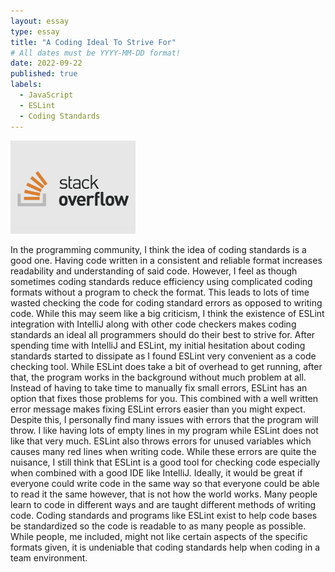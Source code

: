 ```yaml
---
layout: essay
type: essay
title: "A Coding Ideal To Strive For"
# All dates must be YYYY-MM-DD format!
date: 2022-09-22
published: true
labels:
  - JavaScript
  - ESLint
  - Coding Standards
---
```


<img width="200px" class="rounded float-start pe-4" src="../img/stackoverflow-resized.png">

  In the programming community, I think the idea of coding standards is a good one. Having code written in a consistent and reliable format increases readability and understanding of said code. However, I feel as though sometimes coding standards reduce efficiency using complicated coding formats without a program to check the format. This leads to lots of time wasted checking the code for coding standard errors as opposed to writing code. While this may seem like a big criticism, I think the existence of ESLint integration with IntelliJ along with other code checkers makes coding standards an ideal all programmers should do their best to strive for.
   After spending time with IntelliJ and ESLint, my initial hesitation about coding standards started to dissipate as I found ESLint very convenient as a code checking tool. While ESLint does take a bit of overhead to get running, after that, the program works in the background without much problem at all. Instead of having to take time to manually fix small errors, ESLint has an option that fixes those problems for you. This combined with a well written error message makes fixing ESLint errors easier than you might expect. Despite this, I personally find many issues with errors that the program will throw. I like having lots of empty lines in my program while ESLint does not like that very much. ESLint also throws errors for unused variables which causes many red lines when writing code. While these errors are quite the nuisance, I still think that ESLint is a good tool for checking code especially when combined with a good IDE like IntelliJ.
   Ideally, it would be great if everyone could write code in the same way so that everyone could be able to read it the same however, that is not how the world works. Many people learn to code in different ways and are taught different methods of writing code. Coding standards and programs like ESLint exist to help code bases be standardized so the code is readable to as many people as possible. While people, me included, might not like certain aspects of the specific formats given, it is undeniable that coding standards help when coding in a team environment.

